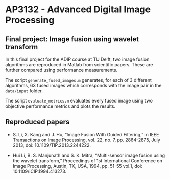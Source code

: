 # AP3132 - Advanced Digital Image Processing
## Final project: Image fusion using wavelet transform
In this final project for the ADIP course at TU Delft, two image fusion algorithms are reproduced in Matlab from scientific papers. These are further compared using performance measurements.

The script `generate_fused_images.m` generates, for each of 3 different algorithms, 63 fused images which corresponds with the image pair in the `data/input` folder.

The script `evaluate_metrics.m` evaluates every fused image using two objective performance metrics and plots the results.

## Reproduced papers

* S. Li, X. Kang and J. Hu, “Image Fusion With Guided Filtering,” in IEEE Transactions on Image Processing, vol. 22, no. 7, pp. 2864-2875, July 2013, doi: 10.1109/TIP.2013.2244222.

* Hui Li, B. S. Manjunath and S. K. Mitra, “Multi-sensor image fusion using the wavelet transform,” Proceedings of 1st International Conference on Image Processing, Austin, TX, USA, 1994, pp. 51-55 vol.1, doi: 10.1109/ICIP.1994.413273.